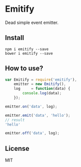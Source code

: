 # Emitify

Dead simple event emitter.

## Install

```
npm i emitify --save
bower i emitify --save
```

## How to use?

```js
var Emitify = require('emitify'),
    emitter = new Emitify(),
    log     = function(data) {
        console.log(data);
    });

emitter.on('data', log);

emitter.emit('data', 'hello');
// result
'hello'

emitter.off('data', log);

```

## License

MIT
